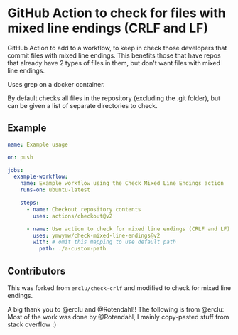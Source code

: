 # GitHub Action to check for files with mixed line endings (CRLF and LF)

GitHub Action to add to a workflow, to keep in check those developers that commit files with mixed line endings. This benefits those that have repos that already have 2 types of files in them, but don't want files with mixed line endings.

Uses grep on a docker container.

By default checks all files in the repository (excluding the .git folder), but can be given a list of separate directories to check.

## Example

```yml
name: Example usage

on: push

jobs:
  example-workflow:
    name: Example workflow using the Check Mixed Line Endings action
    runs-on: ubuntu-latest

    steps:
      - name: Checkout repository contents
        uses: actions/checkout@v2

      - name: Use action to check for mixed line endings (CRLF and LF)
        uses: ymwymw/check-mixed-line-endings@v2
        with: # omit this mapping to use default path
          path: ./a-custom-path
```

## Contributors

This was forked from `erclu/check-crlf` and modified to check for mixed line endings.

A big thank you to @erclu and @Rotendahl!!
The following is from @erclu:
Most of the work was done by @Rotendahl, I mainly copy-pasted stuff from stack overflow :)

<!--
  TODO rewrite using js (better performance)
-->
